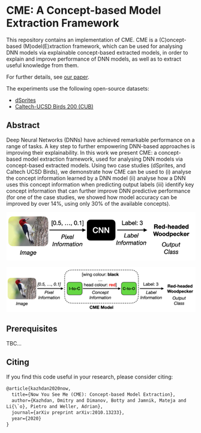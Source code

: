 # CME: A Concept-based Model Extraction Framework

This repository contains an implementation of CME.
CME is a (C)oncept-based (M)odel(E)xtraction framework, which can be used for analysing 
DNN models via explainable concept-based extracted models, in order to explain and improve 
performance of DNN models, as well as to extract useful knowledge from them.
 
For further details, see [our paper](https://arxiv.org/abs/2010.13233).

The experiments use the following open-source datasets:

- [dSprites](https://github.com/deepmind/dsprites-dataset)
- [Caltech-UCSD Birds 200 (CUB)](http://www.vision.caltech.edu/visipedia/CUB-200.html)


Abstract
---

Deep Neural Networks (DNNs) have achieved remarkable performance on a range of tasks. 
A key step to further empowering DNN-based approaches is improving their explainability. 
In this work we present CME: a concept-based model extraction framework, 
used for analysing DNN models via concept-based extracted models. 
Using two case studies (dSprites, and Caltech UCSD Birds), 
we demonstrate how CME can be used to (i) analyse the concept information learned by a 
DNN model (ii) analyse how a DNN uses this concept information when predicting output labels 
(iii) identify key concept information that can further improve DNN predictive performance 
(for one of the case studies, we showed how model accuracy can be improved by over 14%, 
using only 30% of the available concepts). 


![alt text](https://github.com/dmitrykazhdan/CME/blob/master/figures/vis_abs_1.png)

![alt text](https://github.com/dmitrykazhdan/CME/blob/master/figures/vis_abs_2.png)


Prerequisites
---
TBC...

Citing
---

If you find this code useful in your research, please consider citing:

```
@article{kazhdan2020now,
  title={Now You See Me (CME): Concept-based Model Extraction},
  author={Kazhdan, Dmitry and Dimanov, Botty and Jamnik, Mateja and Li{\`o}, Pietro and Weller, Adrian},
  journal={arXiv preprint arXiv:2010.13233},
  year={2020}
}
```

